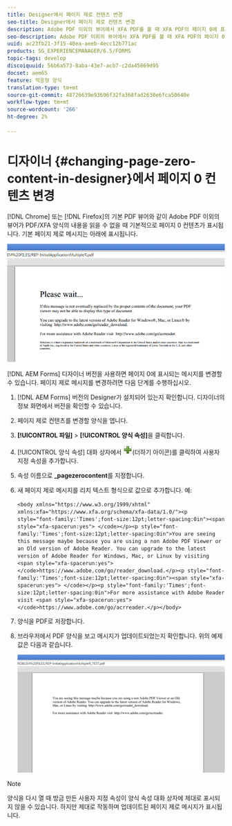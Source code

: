 ```yaml
---
title: Designer에서 페이지 제로 컨텐츠 변경
seo-title: Designer에서 페이지 제로 컨텐츠 변경
description: Adobe PDF 이외의 뷰어에서 XFA PDF를 볼 때 XFA PDF의 페이지 0에 표시되는 메시지를 변경할 수 있는 방법을 알고 계십니까?
seo-description: Adobe PDF 이외의 뷰어에서 XFA PDF를 볼 때 XFA PDF의 페이지 0에 표시되는 메시지를 변경할 수 있는 방법을 알고 계십니까?
uuid: ac23fb21-3f15-48ea-aeeb-4ecc12b771ac
products: SG_EXPERIENCEMANAGER/6.5/FORMS
topic-tags: develop
discoiquuid: 56b6a573-8aba-43e7-acb7-c2da45869d95
docset: aem65
feature: 적응형 양식
translation-type: tm+mt
source-git-commit: 48726639e93696f32fa368fad2630e6fca50640e
workflow-type: tm+mt
source-wordcount: '266'
ht-degree: 2%

---
```



# 디자이너 {#changing-page-zero-content-in-designer}에서 페이지 0 컨텐츠 변경

[!DNL Chrome] 또는 [!DNL Firefox]의 기본 PDF 뷰어와 같이 Adobe PDF 이외의 뷰어가 PDF/XFA 양식의 내용을 읽을 수 없을 때 기본적으로 페이지 0 컨텐츠가 표시됩니다. 기본 페이지 제로 메시지는 아래에 표시됩니다.

![defaultpage0message](assets/defaultpage0message.png)

[!DNL AEM Forms] 디자이너 버전을 사용하면 페이지 0에 표시되는 메시지를 변경할 수 있습니다. 페이지 제로 메시지를 변경하려면 다음 단계를 수행하십시오.

1. [!DNL AEM Forms] 버전의 Designer가 설치되어 있는지 확인합니다. 디자이너의 정보 화면에서 버전을 확인할 수 있습니다.

1. 페이지 제로 컨텐츠를 변경할 양식을 엽니다.

1. **[!UICONTROL 파일]** > **[!UICONTROL 양식 속성]**&#x200B;을 클릭합니다.

1. [!UICONTROL 양식 속성] 대화 상자에서 ![plus](assets/plus.png)(더하기 아이콘)를 클릭하여 사용자 지정 속성을 추가합니다.

1. 속성 이름으로 **_pagezerocontent**&#x200B;를 지정합니다.
1. 새 페이지 제로 메시지를 리치 텍스트 형식으로 값으로 추가합니다. 예:


   `<body xmlns="https://www.w3.org/1999/xhtml" xmlns:xfa="https://www.xfa.org/schema/xfa-data/1.0/"><p style="font-family:'Times';font-size:12pt;letter-spacing:0in"><span style="xfa-spacerun:yes"> </code></p><p style="font-family:'Times';font-size:12pt;letter-spacing:0in">You are seeing this message maybe because you are using a non Adobe PDF Viewer or an Old version of Adobe Reader. You can upgrade to the latest version of Adobe Reader for Windows, Mac, or Linux by visiting <span style="xfa-spacerun:yes"> </code>https://www.adobe.com/go/reader_download.</p><p style="font-family:'Times';font-size:12pt;letter-spacing:0in"><span style="xfa-spacerun:yes"> </code></p><p style="font-family:'Times';font-size:12pt;letter-spacing:0in">For more assistance with Adobe Reader visit <span style="xfa-spacerun:yes"> </code>https://www.adobe.com/go/acrreader.</p></body>`

1. 양식을 PDF로 저장합니다.

1. 브라우저에서 PDF 양식을 보고 메시지가 업데이트되었는지 확인합니다. 위의 예제 값은 다음과 같습니다.

   ![changedmessage](assets/changedmessage.png)

>[!NOTE]
>
>양식을 다시 열 때 방금 만든 사용자 지정 속성이 양식 속성 대화 상자에 제대로 표시되지 않을 수 있습니다. 하지만 제대로 작동하며 업데이트된 페이지 제로 메시지가 표시됩니다.
